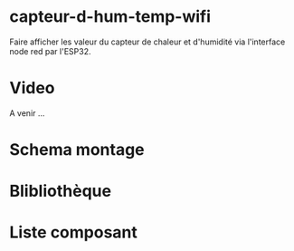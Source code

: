 # capteur-d-hum-temp-wifi

Faire afficher les valeur du capteur de chaleur et d'humidité via l'interface node red par l'ESP32.

# Video

A venir ...

# Schema montage


# Blibliothèque


# Liste composant
